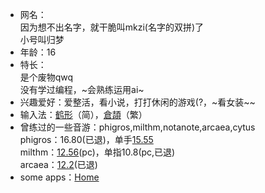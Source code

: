 - 网名：  
    因为想不出名字，就干脆叫mkzi(名字的双拼)了  
    小号叫归梦  
- 年龄：16
- 特长：  
    是个废物qwq  
    没有学过编程，~会熟练运用ai~  
- 兴趣爱好：爱整活，看小说，打打休闲的游戏(?，~看女装~\~
- 输入法：[鹤形](https://flypy.cc/)（简），[倉頡](https://github.com/Jackchows/Cangjie5)（繁）
- 曾练过的一些音游：phigros,milthm,notanote,arcaea,cytus  
    phigros：16.80(已退)，单手[15.55](./mkzi/phi.jpg)  
    milthm：[12.56](./mkzi/mil.png)(pc)，单指10.8(pc,已退)  
    arcaea：[12.2](./mkzi/arc.jpg)(已退)  
- some apps：[Home](./home.html)  
